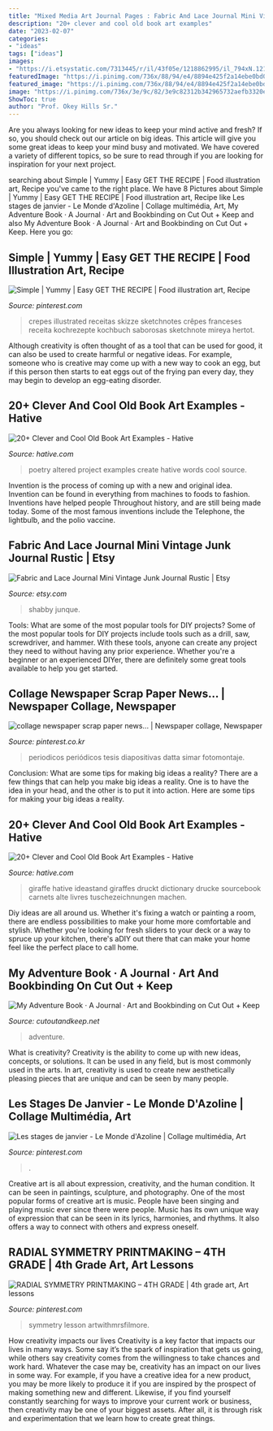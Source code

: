 ```yaml
---
title: "Mixed Media Art Journal Pages : Fabric And Lace Journal Mini Vintage Junk Journal Rustic"
description: "20+ clever and cool old book art examples"
date: "2023-02-07"
categories:
- "ideas"
tags: ["ideas"]
images:
- "https://i.etsystatic.com/7313445/r/il/43f05e/1218862995/il_794xN.1218862995_9y2m.jpg"
featuredImage: "https://i.pinimg.com/736x/88/94/e4/8894e425f2a14ebe0bd018f69a44f1cf.jpg"
featured_image: "https://i.pinimg.com/736x/88/94/e4/8894e425f2a14ebe0bd018f69a44f1cf.jpg"
image: "https://i.pinimg.com/736x/3e/9c/82/3e9c82312b342965732aefb3320e19de--figurative-art-mixed-media.jpg"
ShowToc: true
author: "Prof. Okey Hills Sr."
---
```



Are you always looking for new ideas to keep your mind active and fresh? If so, you should check out our article on big ideas. This article will give you some great ideas to keep your mind busy and motivated. We have covered a variety of different topics, so be sure to read through if you are looking for inspiration for your next project.

	

		
searching about Simple | Yummy | Easy GET THE RECIPE | Food illustration art, Recipe you've came to the right place. We have 8 Pictures about Simple | Yummy | Easy GET THE RECIPE | Food illustration art, Recipe like Les stages de janvier - Le Monde d&#039;Azoline | Collage multimédia, Art, My Adventure Book · A Journal · Art and Bookbinding on Cut Out + Keep and also My Adventure Book · A Journal · Art and Bookbinding on Cut Out + Keep. Here you go:
		
    
## Simple | Yummy | Easy GET THE RECIPE | Food Illustration Art, Recipe

<img loading=lazy src="https://i.pinimg.com/736x/88/94/e4/8894e425f2a14ebe0bd018f69a44f1cf.jpg" onerror="this.onerror=null;this.src='https://tse4.mm.bing.net/th?id=OIP.etlaUbee58IVHUevkRARLgHaMY&amp;pid=15.1';" alt="Simple | Yummy | Easy GET THE RECIPE | Food illustration art, Recipe">

_Source: pinterest.com_

>crepes illustrated receitas skizze sketchnotes crêpes franceses receita kochrezepte kochbuch saborosas sketchnote mireya hertot. 

	

Although creativity is often thought of as a tool that can be used for good, it can also be used to create harmful or negative ideas. For example, someone who is creative may come up with a new way to cook an egg, but if this person then starts to eat eggs out of the frying pan every day, they may begin to develop an egg-eating disorder.

    
## 20+ Clever And Cool Old Book Art Examples - Hative

<img loading=lazy src="https://hative.com/wp-content/uploads/2014/05/old-book-art/3-altered-book-art-project.jpg" onerror="this.onerror=null;this.src='https://tse1.mm.bing.net/th?id=OIP.DIFqBsODCDMEHS_37yVfjwHaKI&amp;pid=15.1';" alt="20+ Clever and Cool Old Book Art Examples - Hative">

_Source: hative.com_

>poetry altered project examples create hative words cool source. 

	

Invention is the process of coming up with a new and original idea. Invention can be found in everything from machines to foods to fashion. Inventions have helped people Throughout history, and are still being made today. Some of the most famous inventions include the Telephone, the lightbulb, and the polio vaccine.

    
## Fabric And Lace Journal Mini Vintage Junk Journal Rustic | Etsy

<img loading=lazy src="https://i.etsystatic.com/7313445/r/il/43f05e/1218862995/il_794xN.1218862995_9y2m.jpg" onerror="this.onerror=null;this.src='https://tse2.mm.bing.net/th?id=OIP.d_zGw7jqHlEC6TSYKmdzdwHaJ4&amp;pid=15.1';" alt="Fabric and Lace Journal Mini Vintage Junk Journal Rustic | Etsy">

_Source: etsy.com_

>shabby junque. 

	

Tools: What are some of the most popular tools for DIY projects?
Some of the most popular tools for DIY projects include tools such as a drill, saw, screwdriver, and hammer. With these tools, anyone can create any project they need to without having any prior experience. Whether you're a beginner or an experienced DIYer, there are definitely some great tools available to help you get started.

    
## Collage Newspaper Scrap Paper News... | Newspaper Collage, Newspaper

<img loading=lazy src="https://i.pinimg.com/736x/2a/6b/6c/2a6b6c3a6ea06ea4c0da6446e217c424.jpg" onerror="this.onerror=null;this.src='https://tse1.mm.bing.net/th?id=OIP.Jq0gv8Rf71qmHFH0Cx1YAgHaLH&amp;pid=15.1';" alt="collage newspaper scrap paper news... | Newspaper collage, Newspaper">

_Source: pinterest.co.kr_

>periodicos periódicos tesis diapositivas datta simar fotomontaje. 

	

Conclusion: What are some tips for making big ideas a reality?
There are a few things that can help you make big ideas a reality. One is to have the idea in your head, and the other is to put it into action. Here are some tips for making your big ideas a reality.

    
## 20+ Clever And Cool Old Book Art Examples - Hative

<img loading=lazy src="http://hative.com/wp-content/uploads/2014/05/old-book-art/1-clever-book-page-art.jpg" onerror="this.onerror=null;this.src='https://tse2.mm.bing.net/th?id=OIP.EskTliYlTS31a-5e_wKu5QHaKX&amp;pid=15.1';" alt="20+ Clever and Cool Old Book Art Examples - Hative">

_Source: hative.com_

>giraffe hative ideastand giraffes druckt dictionary drucke sourcebook carnets alte livres tuschezeichnungen machen. 

	

Diy ideas are all around us. Whether it's fixing a watch or painting a room, there are endless possibilities to make your home more comfortable and stylish. Whether you're looking for fresh sliders to your deck or a way to spruce up your kitchen, there's aDIY out there that can make your home feel like the perfect place to call home.

    
## My Adventure Book · A Journal · Art And Bookbinding On Cut Out + Keep

<img loading=lazy src="http://images.coplusk.net/project_images/133961/image/267070_02Sep12_P1380541.jpg" onerror="this.onerror=null;this.src='https://tse1.mm.bing.net/th?id=OIP.g04l0F5tH1E9Bra_XhbwrwHaFj&amp;pid=15.1';" alt="My Adventure Book · A Journal · Art and Bookbinding on Cut Out + Keep">

_Source: cutoutandkeep.net_

>adventure. 

	

What is creativity?
Creativity is the ability to come up with new ideas, concepts, or solutions. It can be used in any field, but is most commonly used in the arts. In art, creativity is used to create new aesthetically pleasing pieces that are unique and can be seen by many people.

    
## Les Stages De Janvier - Le Monde D&#039;Azoline | Collage Multimédia, Art

<img loading=lazy src="https://i.pinimg.com/736x/3e/9c/82/3e9c82312b342965732aefb3320e19de--figurative-art-mixed-media.jpg" onerror="this.onerror=null;this.src='https://tse4.mm.bing.net/th?id=OIP.AnYaWxTwyfuNDlkzQSmlIgHaJ8&amp;pid=15.1';" alt="Les stages de janvier - Le Monde d&#039;Azoline | Collage multimédia, Art">

_Source: pinterest.com_

>. 

	

Creative art is all about expression, creativity, and the human condition. It can be seen in paintings, sculpture, and photography. One of the most popular forms of creative art is music. People have been singing and playing music ever since there were people. Music has its own unique way of expression that can be seen in its lyrics, harmonies, and rhythms. It also offers a way to connect with others and express oneself.

    
## RADIAL SYMMETRY PRINTMAKING – 4TH GRADE | 4th Grade Art, Art Lessons

<img loading=lazy src="https://i.pinimg.com/736x/6c/b5/27/6cb5276e4dea964995355b396835d2a6.jpg" onerror="this.onerror=null;this.src='https://tse3.mm.bing.net/th?id=OIP.vHRN7vflR4NWP1MK4sDOVQHaFj&amp;pid=15.1';" alt="RADIAL SYMMETRY PRINTMAKING – 4TH GRADE | 4th grade art, Art lessons">

_Source: pinterest.com_

>symmetry lesson artwithmrsfilmore. 

	

How creativity impacts our lives
Creativity is a key factor that impacts our lives in many ways. Some say it’s the spark of inspiration that gets us going, while others say creativity comes from the willingness to take chances and work hard. Whatever the case may be, creativity has an impact on our lives in some way. 
For example, if you have a creative idea for a new product, you may be more likely to produce it if you are inspired by the prospect of making something new and different. Likewise, if you find yourself constantly searching for ways to improve your current work or business, then creativity may be one of your biggest assets. After all, it is through risk and experimentation that we learn how to create great things.

